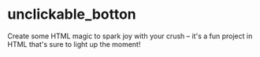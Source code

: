 # unclickable_botton
Create some HTML magic to spark joy with your crush – it's a fun project in HTML that's sure to light up the moment!
